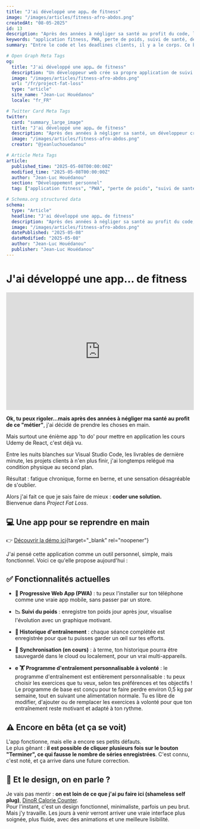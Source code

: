 ```yaml
---
title: "J'ai développé une app… de fitness"
image: "/images/articles/fitness-afro-abdos.png"
createdAt: "08-05-2025"
id: 13
description: "Après des années à négliger sa santé au profit du code, l'auteur de ce blog décide de reprendre le contrôle… à sa manière : en développant sa propre application de suivi fitness."
keywords: "application fitness, PWA, perte de poids, suivi de santé, développeur, sport, afro, auto-discipline"
summary: "Entre le code et les deadlines clients, il y a le corps. Ce billet raconte pourquoi et comment j'ai développé ma propre app de fitness, en bêta aujourd'hui, avec un design en chantier mais une vraie volonté derrière."

# Open Graph Meta Tags
og:
  title: "J'ai développé une app… de fitness"
  description: "Un développeur web crée sa propre application de suivi fitness pour reprendre sa santé en main. Découvrez Project Fat Loss, une PWA pour suivre votre poids et vos entraînements."
  image: "/images/articles/fitness-afro-abdos.png"
  url: "/fr/project-fat-loss"
  type: "article"
  site_name: "Jean-Luc Houédanou"
  locale: "fr_FR"

# Twitter Card Meta Tags
twitter:
  card: "summary_large_image"
  title: "J'ai développé une app… de fitness"
  description: "Après des années à négliger sa santé, un développeur crée sa propre app de fitness. Project Fat Loss : suivi de poids, entraînements personnalisables et synchronisation multi-appareils."
  image: "/images/articles/fitness-afro-abdos.png"
  creator: "@jeanluchouedanou"

# Article Meta Tags
article:
  published_time: "2025-05-08T00:00:00Z"
  modified_time: "2025-05-08T00:00:00Z"
  author: "Jean-Luc Houédanou"
  section: "Développement personnel"
  tag: ["application fitness", "PWA", "perte de poids", "suivi de santé", "développeur", "sport", "afro", "auto-discipline"]

# Schema.org structured data
schema:
  type: "Article"
  headline: "J'ai développé une app… de fitness"
  description: "Après des années à négliger sa santé au profit du code, l'auteur de ce blog décide de reprendre le contrôle… à sa manière : en développant sa propre application de suivi fitness."
  image: "/images/articles/fitness-afro-abdos.png"
  datePublished: "2025-05-08"
  dateModified: "2025-05-08"
  author: "Jean-Luc Houédanou"
  publisher: "Jean-Luc Houédanou"
---
```


# J'ai développé une app… de fitness
<iframe width="100%" height="315" src="https://www.youtube.com/embed/YsrERv9PeGg" title="YouTube video player" frameborder="0" allow="accelerometer; autoplay; clipboard-write; encrypted-media; gyroscope; picture-in-picture; web-share" allowfullscreen></iframe>

**Ok, tu peux rigoler...mais après des années à négliger ma santé au profit de ce "métier"**, j'ai décidé de prendre les choses en main.

Mais surtout une énième app 'to do' pour mettre en application les cours Udemy de React, c'est déjà vu.

Entre les nuits blanches sur Visual Studio Code, les livrables de dernière minute, les projets clients à n'en plus finir, j'ai longtemps relégué ma condition physique au second plan. 

Résultat : fatigue chronique, forme en berne, et une sensation désagréable de s'oublier.

Alors j'ai fait ce que je sais faire de mieux : **coder une solution.**  
Bienvenue dans *Project Fat Loss*.



## 💻 Une app pour se reprendre en main

👉 [Découvrir la démo ici](https://jhouedanou.github.io/projectfatloss/){target="_blank" rel="noopener"}

J'ai pensé cette application comme un outil personnel, simple, mais fonctionnel. Voici ce qu'elle propose aujourd'hui :

## ✅ Fonctionnalités actuelles

- **📲 Progressive Web App (PWA)** : tu peux l'installer sur ton téléphone comme une vraie app mobile, sans passer par un store.
- **📉 Suivi du poids** : enregistre ton poids jour après jour, visualise l'évolution avec un graphique motivant.
- **📓 Historique d'entraînement** : chaque séance complétée est enregistrée pour que tu puisses garder un œil sur tes efforts.
- **🔄 Synchronisation (en cours)** : à terme, ton historique pourra être sauvegardé dans le cloud ou localement, pour un vrai multi-appareils.

- **e 🏋️  Programme d'entraîement personnalisable à volonté** :  le programme d'entraînement est entièrement personnalisable : tu peux choisir les exercices que tu veux, selon tes préférences et tes objectifs !
Le programme de base est conçu pour te faire perdre environ 0,5 kg par semaine, tout en suivant une alimentation normale. Tu es libre de modifier, d'ajouter ou de remplacer les exercices à volonté pour que ton entraînement reste motivant et adapté à ton rythme.

 


## ⚠️ Encore en bêta (et ça se voit)

L'app fonctionne, mais elle a encore ses petits défauts.  
Le plus gênant : **il est possible de cliquer plusieurs fois sur le bouton "Terminer", ce qui fausse le nombre de séries enregistrées**. C'est connu, c'est noté, et ça arrive dans une future correction.


## 🎨 Et le design, on en parle ?

Je vais pas mentir : **on est loin de ce que j'ai pu faire ici (shameless self plug)**, [DinoR Calorie Counter](https://dinor-calorie-counter-alt.vercel.app/).  
Pour l'instant, c'est un design fonctionnel, minimaliste, parfois un peu brut. Mais j'y travaille. Les jours à venir verront arriver une vraie interface plus soignée, plus fluide, avec des animations et une meilleure lisibilité.



